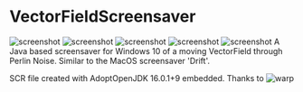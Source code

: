 # VectorFieldScreensaver
![screenshot](https://res.cloudinary.com/kasumovic-ch/image/upload/v1627825621/VectorFieldGit/2KczrOpcF0_fgz9cq.png)
![screenshot](https://res.cloudinary.com/kasumovic-ch/image/upload/v1627825288/VectorFieldGit/EbaW9DJDdF_mht4oh.png)
![screenshot](https://res.cloudinary.com/kasumovic-ch/image/upload/v1627825288/VectorFieldGit/YEwBvFbJWX_gq6m1c.png)
![screenshot](https://res.cloudinary.com/kasumovic-ch/image/upload/v1627825288/VectorFieldGit/rT2YUcGTAZ_wa1wij.png)
![screenshot](https://res.cloudinary.com/kasumovic-ch/image/upload/v1627825288/VectorFieldGit/QYrmnhqJol_bhbkf0.png)
A Java based screensaver for Windows 10 of a moving VectorField through Perlin Noise. Similar to the MacOS screensaver 'Drift'.

SCR file created with AdoptOpenJDK 16.0.1+9 embedded.
Thanks to ![warp](https://github.com/dgiagio/warp)